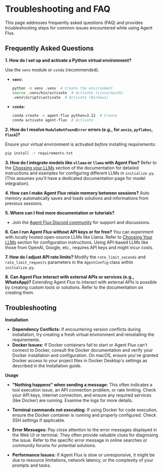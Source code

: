 # Troubleshooting and FAQ
This page addresses frequently asked questions (FAQ) and provides troubleshooting steps for common issues encountered while using Agent Flux.

## Frequently Asked Questions
**1. How do I set up and activate a Python virtual environment?**

Use the `venv` module or `conda` (recommended).

* **`venv`:**
    ```bash
    python -m venv .venv  # Create the environment
    source .venv/bin/activate  # Activate (Linux/macOS)
    .venv\Scripts\activate  # Activate (Windows)
    ```
* **`conda`:**
    ```bash
    conda create -n agent-flux python=3.12  # Create
    conda activate agent-flux  # Activate
    ```

**2. How do I resolve `ModuleNotFoundError` errors (e.g., for `ansio`, `pyflakes`, `Flask`)?**

Ensure your virtual environment is activated *before* installing requirements:

```bash
pip install -r requirements.txt
```

**3. How do I integrate models like `ollama` or `llama` with Agent Flux?**
Refer to the [Choosing your LLMs](architecture.md#installing-and-using-ollama) section of the documentation for detailed instructions and examples for configuring different LLMs in `initialize.py`. (This assumes you'll have a dedicated documentation page for model integration).

**4. How can I make Agent Flux retain memory between sessions?**
Auto memory automatically saves and loads solutions and informations from previous sessions.

**5. Where can I find more documentation or tutorials?**
*   Join the [Agent Flux Discord community](https://discord.gg/Z2tun2N3) for support and discussions.

**6. Can I run Agent Flux without API keys or for free?**
You can experiment with locally hosted open-source LLMs like Llama.  Refer to [Choosing Your LLMs](architecture#choosing-your-llms) section for configuration instructions.  Using API-based LLMs like those from OpenAI, Google, etc., requires API keys and might incur costs.

**7. How do I adjust API rate limits?**
Modify the `rate_limit_seconds` and `rate_limit_requests` parameters in the `AgentConfig` class within `initialize.py`.

**8. Can Agent Flux interact with external APIs or services (e.g., WhatsApp)?**
Extending Agent Flux to interact with external APIs is possible by creating custom tools or solutions. Refer to the documentation on creating them. 

## Troubleshooting

**Installation**
* **Dependency Conflicts:** If encountering version conflicts during installation, try creating a fresh virtual environment and reinstalling the requirements.
* **Docker Issues:** If Docker containers fail to start or Agent Flux can't connect to Docker, consult the Docker documentation and verify your Docker installation and configuration.  On macOS, ensure you've granted Docker access to your project files in Docker Desktop's settings as described in the Installation guide.

**Usage**
* **"Nothing happens" when sending a message:** This often indicates a tool execution issue, an API connection problem, or rate limiting. Check your API keys, internet connection, and ensure any required services (like Docker) are running.  Examine the logs for more details.

* **Terminal commands not executing:** If using Docker for code execution, ensure the Docker container is running and properly configured.  Check SSH settings if applicable.

* **Error Messages:** Pay close attention to the error messages displayed in the Web UI or terminal.  They often provide valuable clues for diagnosing the issue. Refer to the specific error message in online searches or community forums for potential solutions.

* **Performance Issues:** If Agent Flux is slow or unresponsive, it might be due to resource limitations, network latency, or the complexity of your prompts and tasks.